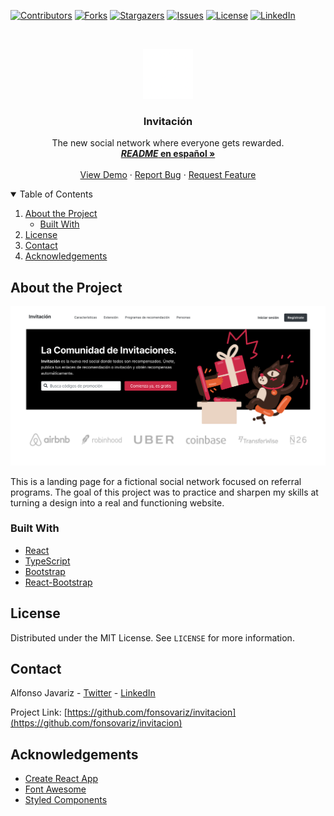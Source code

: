 [![Contributors][contributors-shield]][contributors-enlace]
[![Forks][forks-shield]][forks-enlace]
[![Stargazers][stars-shield]][stars-enlace]
[![Issues][issues-shield]][issues-enlace]
[![License][license-shield]][license-enlace]
[![LinkedIn][linkedin-shield]][linkedin-enlace]

<!-- Proyect Logo -->
<br />
<p align="center">
  <a href="https://github.com/fonsovariz/invitacion">
    <img src="./public/sobre.png" alt="Logotipo">
  </a>

  <h3 align="center">Invitación</h3>

  <p align="center">
    The new social network where everyone gets rewarded.
    <br />
    <a href="https://github.com/fonsovariz/invitacion/blob/main/README.md"><strong><span style="font-style: italic">README</span> en español »</strong></a>
    <br />
    <br />
    <a href="https://invtcn.vercel.app/">View Demo</a>
    ·
    <a href="https://github.com/fonsovariz/invitacion/issues">Report Bug</a>
    ·
    <a href="https://github.com/fonsovariz/invitacion/issues">Request Feature</a>
  </p>
</p>

<!-- Table of Contents -->
<details open="open">
  <summary>Table of Contents</summary>
  <ol>
    <li>
      <a href="#about-the-project">About the Project</a>
      <ul>
        <li><a href="#built-with">Built With</a></li>
      </ul>
    </li>
    <li><a href="#license">License</a></li>
    <li><a href="#contact">Contact</a></li>
    <li><a href="#acknowledgements">Acknowledgements</a></li>
  </ol>
</details>

<!-- About the Project -->

## About the Project

[![Invitación Screenshot][invitacion-screenshot]](https://invtcn.vercel.app/)

This is a landing page for a fictional social network focused on referral programs. The goal of this project was to practice and sharpen my skills at turning a design into a real and functioning website.

### Built With

- [React](https://reactjs.org/)
- [TypeScript](https://www.typescriptlang.org/)
- [Bootstrap](https://getbootstrap.com/)
- [React-Bootstrap](https://react-bootstrap.github.io/)

<!-- License -->

## License

Distributed under the MIT License. See `LICENSE` for more information.

<!-- Contact -->

## Contact

Alfonso Javariz - [Twitter](https://twitter.com/fonsovariz) - [LinkedIn][linkedin-enlace]

Project Link: [https://github.com/fonsovariz/invitacion](https://github.com/fonsovariz/invitacion)

<!-- Acknowledgements -->

## Acknowledgements

- [Create React App](https://github.com/facebook/create-react-app)
- [Font Awesome](https://fontawesome.com/)
- [Styled Components](https://styled-components.com/)

<!-- Links and Images -->

[contributors-shield]: https://img.shields.io/github/contributors/fonsovariz/invitacion.svg?style=for-the-badge
[contributors-enlace]: https://github.com/fonsovariz/invitacion/graphs/contributors
[forks-shield]: https://img.shields.io/github/forks/fonsovariz/invitacion.svg?style=for-the-badge
[forks-enlace]: https://github.com/fonsovariz/invitacion/network/members
[stars-shield]: https://img.shields.io/github/stars/fonsovariz/invitacion.svg?style=for-the-badge
[stars-enlace]: https://github.com/fonsovariz/invitacion/stargazers
[issues-shield]: https://img.shields.io/github/issues/fonsovariz/invitacion.svg?style=for-the-badge
[issues-enlace]: https://github.com/fonsovariz/invitacion/issues
[license-shield]: https://img.shields.io/github/license/fonsovariz/invitacion.svg?style=for-the-badge
[license-enlace]: https://github.com/fonsovariz/invitacion/blob/main/LICENSE
[linkedin-shield]: https://img.shields.io/badge/-LinkedIn-black.svg?style=for-the-badge&logo=linkedin&colorB=555
[linkedin-enlace]: https://linkedin.com/in/fonsovariz
[invitacion-screenshot]: ./public/invitacion-captura.png
